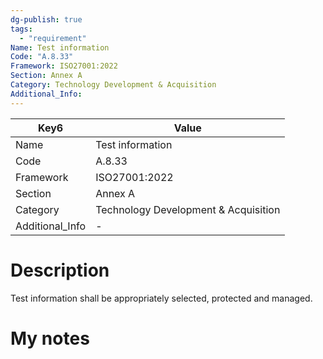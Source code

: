 ```yaml
---
dg-publish: true
tags:
  - "requirement"
Name: Test information
Code: "A.8.33"
Framework: ISO27001:2022
Section: Annex A
Category: Technology Development & Acquisition
Additional_Info: 
---
```


<div><table class="dataview table-view-table"><thead class="table-view-thead"><tr class="table-view-tr-header"><th class="table-view-th"><span>Key</span><span class="dataview small-text">6</span></th><th class="table-view-th"><span>Value</span></th></tr></thead><tbody class="table-view-tbody"><tr><td><span>Name</span></td><td><span>Test information</span></td></tr><tr><td><span>Code</span></td><td><span>A.8.33</span></td></tr><tr><td><span>Framework</span></td><td><span>ISO27001:2022</span></td></tr><tr><td><span>Section</span></td><td><span>Annex A</span></td></tr><tr><td><span>Category</span></td><td><span>Technology Development &amp; Acquisition</span></td></tr><tr><td><span>Additional_Info</span></td><td><span>-</span></td></tr></tbody></table></div>

# Description

Test information shall be appropriately selected, protected and managed.

# My notes
